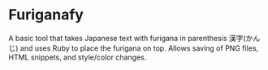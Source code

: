# Furiganafy
A basic tool that takes Japanese text with furigana in parenthesis 漢字(かんじ) and uses Ruby to place the furigana on top. Allows saving of PNG files, HTML snippets, and style/color changes.
